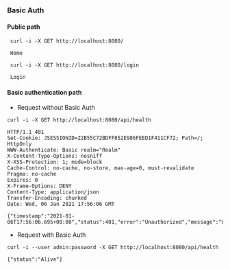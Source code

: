 ### Basic Auth

#### Public path
```shell
 curl -i -X GET http://localhost:8080/

 Home

 curl -i -X GET http://localhost:8080/login

 Login
```

#### Basic authentication path
- Request without Basic Auth

```shell
curl -i -X GET http://localhost:8080/api/health
```

```shell
HTTP/1.1 401
Set-Cookie: JSESSIONID=22B55C72BDFF852E986FEED1F411CF72; Path=/; HttpOnly
WWW-Authenticate: Basic realm="Realm"
X-Content-Type-Options: nosniff
X-XSS-Protection: 1; mode=block
Cache-Control: no-cache, no-store, max-age=0, must-revalidate
Pragma: no-cache
Expires: 0
X-Frame-Options: DENY
Content-Type: application/json
Transfer-Encoding: chunked
Date: Wed, 06 Jan 2021 17:56:06 GMT

{"timestamp":"2021-01-06T17:56:06.695+00:00","status":401,"error":"Unauthorized","message":"Unauthorized","path":"/api/health"}
```

- Request with Basic Auth
```shell
curl -i --user admin:password -X GET http://localhost:8080/api/health
```

```shell
{"status":"Alive"}
```

